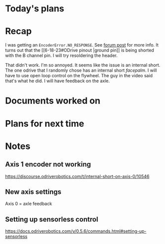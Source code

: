 # Today's plans
# Recap
I was getting an `EncoderError.NO_RESPONSE`. See [forum post](https://discourse.odriverobotics.com/t/internal-short-on-axis-0/10546) for more info. It turns out that the [[6-18-23#ODrive pinout |ground pin]] is being shorted with the B channel pin. I will try resoldering the header.

That didn't work. I'm so annoyed. It seems like the issue is an internal short. The one odrive that I randomly chose has an internal short *facepalm*. I will have to use open loop control on the flywheel. The guy in the video said that's what he did. I will have feedback on the axle.


# Documents worked on
# Plans for next time
# Notes

## Axis 1 encoder not working
https://discourse.odriverobotics.com/t/internal-short-on-axis-0/10546

## New axis settings
Axis 0 = axle feedback

## Setting up sensorless control
https://docs.odriverobotics.com/v/0.5.6/commands.html#setting-up-sensorless

